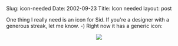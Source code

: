 Slug: icon-needed
Date: 2002-09-23
Title: Icon needed
layout: post

One thing I really need is an icon for Sid. If you&#39;re a designer with a generous streak, let me know. -) Right now it has a generic icon:

<div align="center"><img src="https://media.redmonk.net/images/sidIcon.jpg" /></div>
